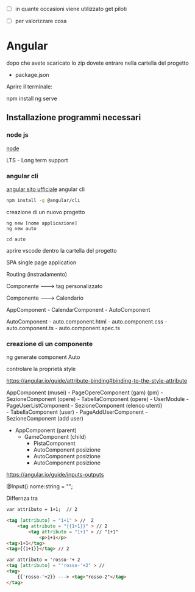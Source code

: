 - [ ] in quante occasioni viene utilizzato get piloti
- [ ] per valorizzare  cosa



# Angular

dopo che avete scaricato lo zip 
dovete entrare nella cartella del progetto 

- package.json

Aprire il terminale:

npm install
ng serve


## Installazione programmi necessari

### node js
[node](https://nodejs.org/en/download/)

LTS - Long term support

### angular cli
[angular sito ufficiale](https://angular.io/cli)
angular cli 

```bash
npm install -g @angular/cli
```

creazione di un  nuovo progetto

```
ng new [nome applicazione]
ng new auto

cd auto
```

aprire vscode dentro la cartella del progetto


SPA single page application

Routing (instradamento) 


Componente ---> tag personalizzato

Componente ---> Calendario 

AppComponent
    - CalendarComponent
    - AutoComponent

AutoComponent
    - auto.component.html
    - auto.component.css
    - auto.component.ts
    - auto.component.spec.ts


### creazione di un componente

ng generate component Auto


controlare la proprietà style

https://angular.io/guide/attribute-binding#binding-to-the-style-attribute


AppComponent (musei)
    - PageOpereComponent (gam) (pm)
        - SezioneComponent (opere)
        - TabellaComponent (opere)
    - UserModule
        - PageUserListComponent
            - SezioneComponent (elenco utenti)    
            - TabellaComponent (user)
        - PageAddUserComponent
            - SezioneComponent (add user)


- AppComponent (parent)
    - GameComponent (child) 
        - PistaComponent
         - AutoComponent posizione
         - AutoComponent posizione
         - AutoComponent posizione


https://angular.io/guide/inputs-outputs


@Input() nome:string = "";

Differnza tra
```html
var attributo = 1+1;  // 2

<tag [attributo] = "1+1" > //  2
    <tag attributo = "{{1+1}}" > // 2
        <tag attributo = "1+1" > // "1+1"
            <p>1+1</p>
<tag>1+1</tag>
<tag>{{1+1}}</tag> // 2

var attributo = 'rosso-'+ 2
<tag [attributo] = "'rosso-'+2" > //  
<tag>
    {{'rosso-'+2}} ---> <tag>"rosso-2"</tag>
</tag>

```
